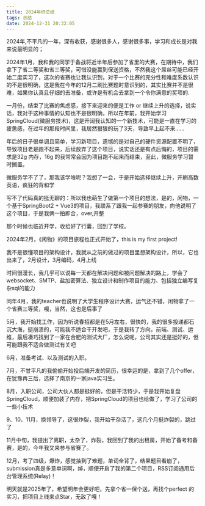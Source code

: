 ```yaml
---
title: 2024年终总结
tags: 总结
date: 2024-12-31 20:32:05
---
```


  2024年,不平凡的一年，深有收获，感谢很多人，感谢很多事，学习和成长是对我来说最明显的；

2024年1月，我和我的同学于备战将近半年后参加了省里的大赛，在期待中，我们拿下了省二等奖和省三等奖，可惜没能赢到保送资格，不然我这个屌丝可能已经开始二度实习了，这次的省赛也让我认识到，对于一个比赛的充分性和难度系数认识的不是很明确，这是我在今年的12月二刷比赛题时意识到的，其实比赛并不是很难，如果你认真且仔细的去准备，或许是有机会去拿到一个令你满意的奖项的.

一月份，结束了比赛的焦虑感，接下来迎来的便是工作 or 继续上升的选择，说实话，我对于这种事情的认知也不是很明确，所以在年前，我开始学习SpringCloud(微服务技术)，这是开阔我认知的一个新技术，可能是一直在学习的疲惫感，在过年的那段时间里，我居然狠狠的玩了3天，导致早上起不来......

年后的日子很单调且简单，学习新项目，遗憾的是对自己的硬件资源配置不明了，导致项目老是跑不起来，后续放弃了这个项目，说实话还是有点后悔的，项目的需求是32g 内存，16g 的我常常会因为项目跑不起来而结束，至此，微服务学习暂时搁置。

微服务学不了了，那我该学啥呢？我想了一会，于是开始选择继续上升，开刷高数英语，疯狂的背和学

写不了代码真的挺无聊的：所以我也萌生了做第一个项目的想法，是的，闲物，一个基于SpringBoot2 + Vue3的项目，我联系了跟我一起参赛的朋友，向他说明了这个项目，于是我俩一拍即合，over,开整

那个时候也临近开学，收拾好了行囊，回到了学校。

2024年2月，《闲物》的项目旅程也正式开始了，this is my first project!

我不是很懂项目的架构设计，我就从之前的做过的项目里想架构设计，所以，它也出来了，2月设计，3月编码，4月上线

时间很漫长，我几乎可以说每一天都在解决问题和被问题解决的路上，学会了websocket、SMTP、盐加密算法、独立设计和制作项目的能力、包括独立编写复杂sql的能力

同年4月，我的teacher也说明了大学生程序设计大赛，运气还不错，闲物拿了一个省赛三等奖，嘎，当然，这也是后事了

5月，我开始找工作，因为听说春招都是在5月左右，很快的，我的很多投递都石沉大海，挺崩溃的，可能我不适合干开发吧，于是我转了方向，前端、测试、运维，最后凑巧找到了一家在合肥的测试大厂，怎么说呢，公司其实还是挺好的，但可能跟我不适合做测试有关吧

6月，准备考试、以及测试的入职。

7月，不甘平凡的我偷偷开始投后端开发的简历，很幸运的是，拿到了几个offer，在犹豫再三后，选择了南京的一家java实习生。

8月，入职公司，公司大伙人都是挺好的，但是干活特少，于是我开始复盘SpringCloud，顺便加装了内存，把SpringCloud的项目也给做了，学习了公司的一些小技术

9、10、11月，换领导了，这很炸裂，我开始干杂活了，这几个月挺炸裂的，跳过了

11月中旬，我提出了离职，太杂了，炸裂，我回到了我的出租房，开始了备考和备赛，是的，今年我又来参与省赛了。

12月，考了四级，爆炸，感觉抽到了难题，单词全背了，结果题目看崩了，submission真是多意单词啊，焯，顺便开启了我的第二个项目，RSS订阅通用后台管理系统(Relay)！

明天就是2025年了，希望明年会更好吧，先拿个省一保个送，再找个perfect 的实习，把项目上线来点Star，无敌了嘎！